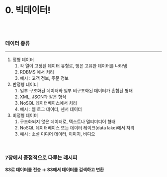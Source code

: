 # 0. 빅데이터!

<br>
<br>

### 데이터 종류

---

1. 정형 데이터
   1. 각 열이 고정된 데이터 유형로, 행은 고유한 데이터를 나타냄
   2. RDBMS 에서 처리
   3. 예시 : 고객 정보, 주문 정보
2. 반정형 데이터
   1. 일부 구조화된 데이터와 일부 비구조화된 데이터가 혼합된 형태
   2. XML, JSON과 같은 형식
   3. NoSQL 데이터베이스에서 처리
   4. 예시 : 웹 로그 데이터, 센서 데이터
3. 비정형 데이터
   1. 구조화되지 않은 데이터로, 텍스트나 멀티미디어 형태
   2. NoSQL 데이터베이스 또는 데이터 레이크(data lake)에서 처리
   3. 예시 : 소셜 미디어 데이터, 이미지, 비디오

<br>

### 7장에서 중점적으로 다루는 레시피

**S3로 데이터를 전송 → S3에서 데이터를 검색하고 변환**
